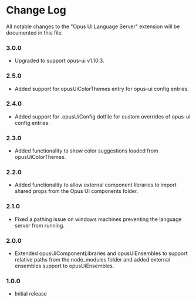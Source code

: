 # Change Log

All notable changes to the "Opus UI Language Server" extension will be documented in this file.

### 3.0.0
* Upgraded to support opus-ui v1.10.3.

### 2.5.0
* Added support for opusUiColorThemes entry for opus-ui config entries.

### 2.4.0
* Added support for .opusUiConfig dotfile for custom overrides of opus-ui config entries.

### 2.3.0
* Added functionality to show color suggestions loaded from opusUiColorThemes.

### 2.2.0
* Added functionality to allow external component libraries to import shared props from the Opus UI components folder.

### 2.1.0
* Fixed a pathing issue on windows machines preventing the language server from running.

### 2.0.0
* Extended opusUiComponentLibraries and opusUiEnsembles to support relative paths from the node_modules folder and added external ensembles support to opusUiEnsembles.

### 1.0.0
* Initial release